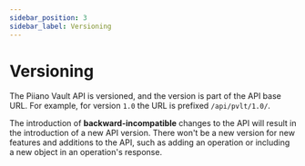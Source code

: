 ```yaml
---
sidebar_position: 3
sidebar_label: Versioning
---
```


# Versioning

The Piiano Vault API is versioned, and the version is part of the API base URL. For example, for version `1.0` the URL is prefixed `/api/pvlt/1.0/`.

The introduction of **backward-incompatible** changes to the API will result in the introduction of a new API version. There won't be a new version for new features and additions to the API, such as adding an operation or including a new object in an operation's response.
